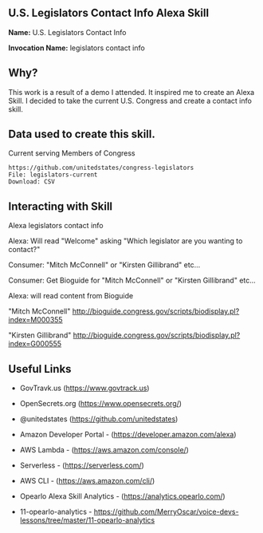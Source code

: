 ## U.S. Legislators Contact Info Alexa Skill ##

**Name:** U.S. Legislators Contact Info

**Invocation Name:** legislators contact info

## Why? ##

This work is a result of a demo I attended. It inspired me to create an Alexa Skill. I decided to take the current U.S. Congress and create a contact info skill.

## Data used to create this skill. ##

Current serving Members of Congress

```
https://github.com/unitedstates/congress-legislators
File: legislators-current
Download: CSV
```

## Interacting with Skill ##

Alexa legislators contact info

Alexa: Will read "Welcome" asking  "Which legislator are you wanting to contact?"

Consumer: "Mitch McConnell" or "Kirsten Gillibrand" etc...

Consumer: Get Bioguide for "Mitch McConnell" or "Kirsten Gillibrand" etc...

Alexa: will read content from Bioguide

"Mitch McConnell" http://bioguide.congress.gov/scripts/biodisplay.pl?index=M000355

"Kirsten Gillibrand" http://bioguide.congress.gov/scripts/biodisplay.pl?index=G000555

## Useful Links ##

* GovTravk.us (https://www.govtrack.us)

* OpenSecrets.org (https://www.opensecrets.org/)

* @unitedstates (https://github.com/unitedstates)

* Amazon Developer Portal - (https://developer.amazon.com/alexa)

* AWS Lambda - (https://aws.amazon.com/console/)

* Serverless - (https://serverless.com/)

* AWS CLI - (https://aws.amazon.com/cli/)

* Opearlo Alexa Skill Analytics - (https://analytics.opearlo.com/)

* 11-opearlo-analytics - https://github.com/MerryOscar/voice-devs-lessons/tree/master/11-opearlo-analytics
